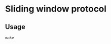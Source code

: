 # Sliding window protocol

## Usage

``` make ```

``` ./transport [port] [output_file] [size_in_bytes]
